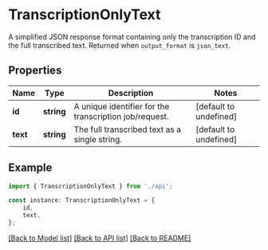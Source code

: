 # TranscriptionOnlyText

A simplified JSON response format containing only the transcription ID and the full transcribed text. Returned when `output_format` is `json_text`.

## Properties

Name | Type | Description | Notes
------------ | ------------- | ------------- | -------------
**id** | **string** | A unique identifier for the transcription job/request. | [default to undefined]
**text** | **string** | The full transcribed text as a single string. | [default to undefined]

## Example

```typescript
import { TranscriptionOnlyText } from './api';

const instance: TranscriptionOnlyText = {
    id,
    text,
};
```

[[Back to Model list]](../README.md#documentation-for-models) [[Back to API list]](../README.md#documentation-for-api-endpoints) [[Back to README]](../README.md)
